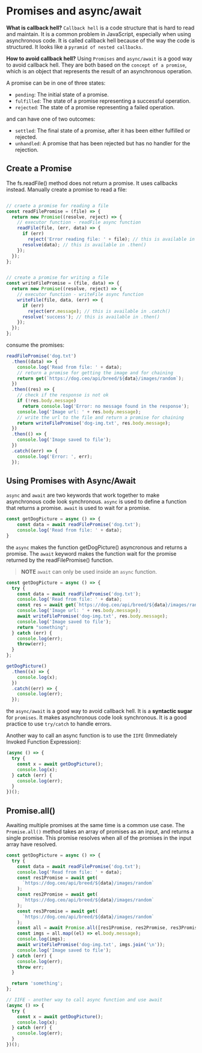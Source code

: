 # Promises and async/await

**What is callback hell?**
`Callback hell` is a code structure that is hard to read and maintain. It is a common problem in JavaScript, especially when using asynchronous code. It is called callback hell because of the way the code is structured. It looks like a `pyramid of nested callbacks`.

**How to avoid callback hell?**
Using `Promises` and `async/await` is a good way to avoid callback hell. They are both based on the `concept of a promise`, which is an object that represents the result of an asynchronous operation. 

A promise can be in one of three states:

- `pending`: The initial state of a promise.
- `fulfilled`: The state of a promise representing a successful operation.
- `rejected`: The state of a promise representing a failed operation.
  
and can have one of two outcomes:

- `settled`: The final state of a promise, after it has been either fulfilled or rejected.
- `unhandled`: A promise that has been rejected but has no handler for the rejection.

## Create a Promise

The fs.readFile() method does not return a promise. It uses callbacks instead. Manually create a promise to read a file:

```js

// craete a promise for reading a file
const readFilePromise = (file) => {
  return new Promise((resolve, reject) => {
    // executor function - readFile async function
    readFile(file, (err, data) => {
      if (err) 
        reject('Error reading file: ' + file); // this is available in .catch()
      resolve(data); // this is available in .then()
    });
  });
};


// create a promise for writing a file
const writeFilePromise = (file, data) => {
  return new Promise((resolve, reject) => {
    // executor function - writeFile async function
    writeFile(file, data, (err) => {
      if (err) 
        reject(err.message); // this is available in .catch()
      resolve('success'); // this is available in .then()
    });
  });
};

```

consume the promises:

```js
readFilePromise('dog.txt')
  .then((data) => {
    console.log('Read from file: ' + data);
    // return a promise for getting the image and for chaining
    return get(`https://dog.ceo/api/breed/${data}/images/random`);
  })
  .then((res) => {
    // check if the response is not ok
    if (!res.body.message)
      return console.log('Error: no message found in the response');
    console.log('Image url: ' + res.body.message);
    // write the url to the file and return a promise for chaining
    return writeFilePromise('dog-img.txt', res.body.message);
  })
  .then(() => {
    console.log('Image saved to file');
  })
  .catch((err) => {
    console.log('Error: ', err);
  });
```

## Using Promises with Async/Await

`async` and `await` are two keywords that work together to make asynchronous code look synchronous. `async` is used to define a function that returns a promise. `await` is used to wait for a promise. 

```js
const getDogPicture = async () => {
    const data = await readFilePromise('dog.txt');
    console.log('Read from file: ' + data);
}
```

the `async` makes the function getDogPicture() asyncronous and returns a promise. The `await` keyword makes the function wait for the promise returned by the readFilePromise() function.

> **NOTE** `await` can only be used inside an `async` function.
>

```js
const getDogPicture = async () => {
  try {
    const data = await readFilePromise('dog.txt');
    console.log('Read from file: ' + data);
    const res = await get(`https://dog.ceo/api/breed/${data}/images/random`);
    console.log('Image url: ' + res.body.message);
    await writeFilePromise('dog-img.txt', res.body.message);
    console.log('Image saved to file');
    return "something";
  } catch (err) {
    console.log(err);
    throw(err);
  }
};

getDogPicture()
  .then((x) => {
    console.log(x);
  })
  .catch((err) => {
    console.log(err);
  });
```

the `async/await` is a good way to avoid callback hell. It is a **syntactic sugar** for `promises`. It makes asynchronous code look synchronous. It is a good practice to use `try/catch` to handle errors.

Another way to call an async function is to use the `IIFE` (Immediately Invoked Function Expression):

```js
(async () => {
  try {
    const x = await getDogPicture();
    console.log(x);
  } catch (err) {
    console.log(err);
  }
})();
``` 

## Promise.all()

Awaiting multiple promises at the same time is a common use case. The `Promise.all()` method takes an array of promises as an input, and returns a single promise. This promise resolves when all of the promises in the input array have resolved. 

```js
const getDogPicture = async () => {
  try {
    const data = await readFilePromise('dog.txt');
    console.log('Read from file: ' + data);
    const res1Promise = await get(
      `https://dog.ceo/api/breed/${data}/images/random`
    );
    const res2Promise = await get(
      `https://dog.ceo/api/breed/${data}/images/random`
    );
    const res3Promise = await get(
      `https://dog.ceo/api/breed/${data}/images/random`
    );
    const all = await Promise.all([res1Promise, res2Promise, res3Promise]);
    const imgs = all.map((el) => el.body.message);
    console.log(imgs);
    await writeFilePromise('dog-img.txt', imgs.join('\n'));
    console.log('Image saved to file');
  } catch (err) {
    console.log(err);
    throw err;
  }

  return 'something';
};

// IIFE - another way to call async function and use await
(async () => {
  try {
    const x = await getDogPicture();
    console.log(x);
  } catch (err) {
    console.log(err);
  }
})();
```
